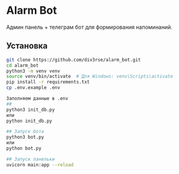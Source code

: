 # Alarm Bot
Админ панель + телеграм бот для формирования напоминаний.

## Установка

```bash
git clone https://github.com/div3rse/alarm_bot.git
cd alarm_bot
python3 -m venv venv
source venv/bin/activate  # Для Windows: venv\Scripts\activate
pip install -r requirements.txt
cp .env.example .env

Заполняем данные в .env
##
python3 init_db.py
или
python init_db.py

## Запуск бота 
python3 bot.py
или
python bot.py

## Запуск панельки
uvicorn main:app --reload

